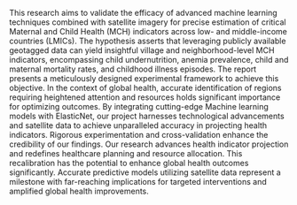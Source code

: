 This research aims to validate the efficacy of advanced machine learning techniques combined with satellite imagery for precise estimation of critical Maternal and Child Health (MCH) indicators across low- and middle-income countries (LMICs). The hypothesis asserts that leveraging publicly available geotagged data can yield insightful village and neighborhood-level MCH indicators, encompassing child undernutrition, anemia prevalence, child and maternal mortality rates, and childhood illness episodes.
The report presents a meticulously designed experimental framework to achieve this objective. In the context of global health, accurate identification of regions requiring heightened attention and resources holds significant importance for optimizing outcomes. By integrating cutting-edge Machine learning models with ElasticNet, our project harnesses technological advancements and satellite data to achieve unparalleled accuracy in projecting health indicators. Rigorous experimentation and cross-validation enhance the credibility of our findings.
Our research advances health indicator projection and redefines healthcare planning and resource allocation. This recalibration has the potential to enhance global health outcomes significantly. Accurate predictive models utilizing satellite data represent a milestone with far-reaching implications for targeted interventions and amplified global health improvements.
